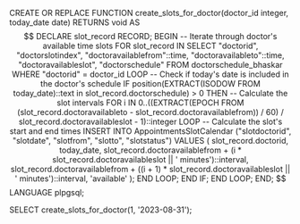 CREATE OR REPLACE FUNCTION create_slots_for_doctor(doctor_id integer, today_date date) RETURNS void AS $$
DECLARE
    slot_record RECORD;
BEGIN
    -- Iterate through doctor's available time slots
    FOR slot_record IN
        SELECT
            "doctorid",
            "doctorslotindex",
            "doctoravailablefrom"::time,
            "doctoravailableto"::time,
            "doctoravailableslot",
            "doctorschedule"
        FROM
            doctorschedule_bhaskar
        WHERE
            "doctorid" = doctor_id
    LOOP
        -- Check if today's date is included in the doctor's schedule
        IF position(EXTRACT(ISODOW FROM today_date)::text in slot_record.doctorschedule) > 0 THEN
            -- Calculate the slot intervals
            FOR i IN 0..((EXTRACT(EPOCH FROM (slot_record.doctoravailableto - slot_record.doctoravailablefrom)) / 60) / slot_record.doctoravailableslot - 1)::integer
            LOOP
                -- Calculate the slot's start and end times
                INSERT INTO AppointmentsSlotCalendar ("slotdoctorid", "slotdate", "slotfrom", "slotto", "slotstatus")
                VALUES (
                    slot_record.doctorid,
                    today_date,
                    slot_record.doctoravailablefrom + (i * slot_record.doctoravailableslot || ' minutes')::interval,
                    slot_record.doctoravailablefrom + ((i + 1) * slot_record.doctoravailableslot || ' minutes')::interval,
                    'available'
                );
            END LOOP;
        END IF;
    END LOOP;
END;
$$ LANGUAGE plpgsql;


SELECT create_slots_for_doctor(1, '2023-08-31');
